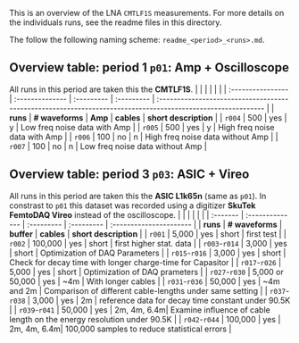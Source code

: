 This is an overview of the  LNA `CMTLF1S` measurements. For more details on the individuals runs, see the readme files in this directory. 

The follow the following naming scheme: `readme_<period>_<runs>.md`.  
<style>
@media (prefers-color-scheme: dark) {
  .logo-inline {
    content: url("./../../logo/lbnl_logo_dark.png");
  }
}
</style>

## Overview table: period 1 `p01`: Amp + Oscilloscope
All runs in this period are taken this the **CMTLF1S**. 
|                   |                 |            |            |                                                                                                              |
| :---------------- | :-------------- | :--------- | :--------- | :----------------------------------------------------------------------------------------------------------- |
| **runs**          | **# waveforms** | **Amp** | **cables** | **short description**                                                                                        |
| `r004`            | 500           | yes         | y | Low freq noise data with Amp     |
| `r005`            | 500           | yes         | y | High freq noise data with Amp    |
| `r006`            | 100           | no          | n | High freq noise data without Amp |
| `r007`            | 100           | no          | n | Low freq noise data without Amp  |




## Overview table: period 3 `p03`: ASIC + Vireo
All runs in this period are taken this the **ASIC L1k65n** (same as `p01`). In constrast to `p01` this dataset was recorded using a digitizer **SkuTek FemtoDAQ Vireo** instead of the oscilloscope. 
|          |                 |            |            |                         |
| :------- | :-------------- | :--------- | :--------- | :---------------------- |
| **runs** | **# waveforms** | **buffer** | **cables** | **short description**   |
| `r001`   | 5,000           | yes        | short      | first test              |
| `r002`   | 100,000         | yes        | short      | first higher stat. data |
| `r003`-`r014`  | 3,000         | yes        | short      | Optimization of DAQ Parameters |
| `r015`-`r016`  | 3,000         | yes        | short      | Check for decay time with longer charge-time for Capasitor |
| `r017`-`r026`  | 5,000         | yes        | short      | Optimization of DAQ prameters |
| `r027`-`r030`  | 5,000 or 50,000       | yes        | ~4m      | With longer cables |
| `r031`-`r036`  | 50,000       | yes        | ~4m and 2m     | Comparison of different cable-lengths under same setting  |
| `r037`-`r038` | 3,000 | yes | 2m | reference data for decay time constant under 90.5K |
| `r039`-`r041` | 50,000 | yes | 2m, 4m, 6.4m| Examine influence of cable length on the energy resolution under 90.5K |
| `r042`-`r044` | 100,000 | yes | 2m, 4m, 6.4m| 100,000 samples to reduce statistical errors |
